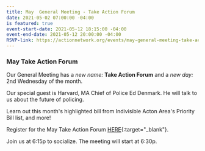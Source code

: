 ```yaml
---
title: May  General Meeting - Take Action Forum
date: 2021-05-02 07:00:00 -04:00
is featured: true
event-start-date: 2021-05-12 18:15:00 -04:00
event-end-date: 2021-05-12 20:00:00 -04:00
RSVP-link: https://actionnetwork.org/events/may-general-meeting-take-action-forum
---
```


### May Take Action Forum

Our General Meeting has a *new name:* **Take Action Forum** and a *new day:* 2nd Wednesday of the month.

Our special guest is Harvard, MA Chief of Police Ed Denmark. He will talk to us about the future of policing.

Learn out this month's highlighted bill from Indivisible Acton Area's Priority Bill list, and more!

Register for the May Take Action Forum [HERE](https://actionnetwork.org/events/may-general-meeting-take-action-forum?source=direct_link&){:target="_blank"}.

Join us at 6:15p to socialize. The meeting will start at 6:30p.